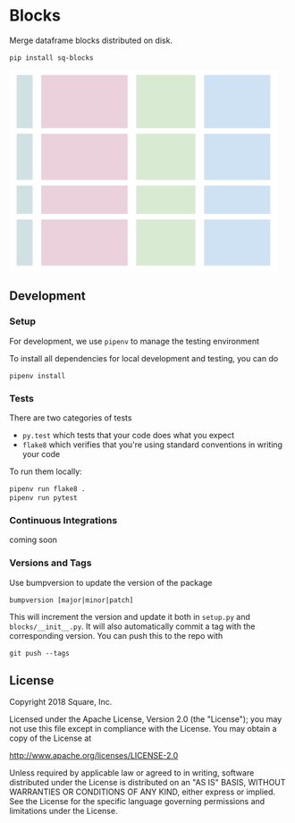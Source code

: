 # Blocks

Merge dataframe blocks distributed on disk.

    pip install sq-blocks

![blocks](docs/blocks.gif)

## Development

### Setup

For development, we use `pipenv` to manage the testing environment

To install all dependencies for local development and testing, you can do

    pipenv install

### Tests

There are two categories of tests

* `py.test` which tests that your code does what you expect
* `flake8` which verifies that you're using standard conventions in writing your code

To run them locally:

    pipenv run flake8 .
    pipenv run pytest

### Continuous Integrations

coming soon

### Versions and Tags

Use bumpversion to update the version of the package

    bumpversion [major|minor|patch]

This will increment the version and update it both in `setup.py` and `blocks/__init__.py`.
It will also automatically commit a tag with the corresponding version. You can push this to the repo
with

    git push --tags


## License

Copyright 2018 Square, Inc.

Licensed under the Apache License, Version 2.0 (the "License");
you may not use this file except in compliance with the License.
You may obtain a copy of the License at

   http://www.apache.org/licenses/LICENSE-2.0

Unless required by applicable law or agreed to in writing, software
distributed under the License is distributed on an "AS IS" BASIS,
WITHOUT WARRANTIES OR CONDITIONS OF ANY KIND, either express or implied.
See the License for the specific language governing permissions and
limitations under the License.
